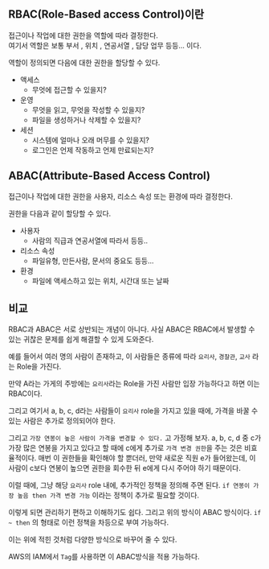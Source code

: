 ## RBAC(Role-Based access Control)이란

접근이나 작업에 대한 권한을 역할에 따라 결정한다.  
여기서 역할은 보통 부서 , 위치 , 연공서열 , 담당 업무 등등... 이다.

역할이 정의되면 다음에 대한 권한을 할당할 수 있다.

-   액세스
    -   무엇에 접근할 수 있을지?
-   운영
    -   무엇을 읽고, 무엇을 작성할 수 있을지?
    -   파일을 생성하거나 삭제할 수 있을지?
-   세션
    -   시스템에 얼마나 오래 머무를 수 있을지?
    -   로그인은 언제 작동하고 언제 만료되는지?

## ABAC(Attribute-Based Access Control)

접근이나 작업에 대한 권한을 사용자, 리소스 속성 또는 환경에 따라 결정한다.

권한을 다음과 같이 할당할 수 있다.

-   사용자
    -   사람의 직급과 연공서열에 따라서 등등..
-   리소스 속성
    -   파일유형, 만든사람, 문서의 중요도 등등...
-   환경
    -   파일에 액세스하고 있는 위치, 시간대 또는 날짜

## 비교

RBAC과 ABAC은 서로 상반되는 개념이 아니다.
사실 ABAC은 RBAC에서 발생할 수 있는 귀찮은 문제를 쉽게 해결할 수 있게 도와준다.

예를 들어서 여러 명의 사람이 존재하고, 이 사람들은 종류에 따라 `요리사`, `경찰관`, `교사` 라는 Role을 가진다.

만약 A라는 가게의 주방에는 `요리사`라는 Role을 가진 사람만 입장 가능하다고 하면 이는 RBAC이다.

그리고 여기서 a, b, c, d라는 사람들이 `요리사` role을 가지고 있을 때에, 가격을 바꿀 수 있는 사람은 추가로 정의되어야 한다.

그리고 `가장 연봉이 높은 사람이 가격을 변경할 수 있다.` 고 가정해 보자.
a, b, c, d 중 c가 가장 많은 연봉을 가지고 있다고 할 때에 c에게 추가로 `가격 변경 권한`을 주는 것은 비효율적이다.
매번 이 권한들을 확인해야 할 뿐더러, 만약 새로운 직원 e가 들어왔는데, 이 사람이 c보다 연봉이 높으면 권한을 회수한 뒤 e에게 다시 주어야 하기 때문이다.

이럴 때에, 그냥 해당 `요리사` role 내에, 추가적인 정책을 정의해 주면 된다.
`if 연봉이 가장 높음 then 가격 변경 가능` 이라는 정책이 추가로 필요할 것이다.

이렇게 되면 관리하기 편하고 이해하기도 쉽다.
그리고 위의 방식이 ABAC 방식이다.
`if ~ then` 의 형태로 이런 정책을 차등으로 부여 가능하다.

이는 위에 적힌 것처럼 다양한 방식으로 바꾸어 줄 수 있다.

AWS의 IAM에서 `Tag`를 사용하면 이 ABAC방식을 적용 가능하다.


